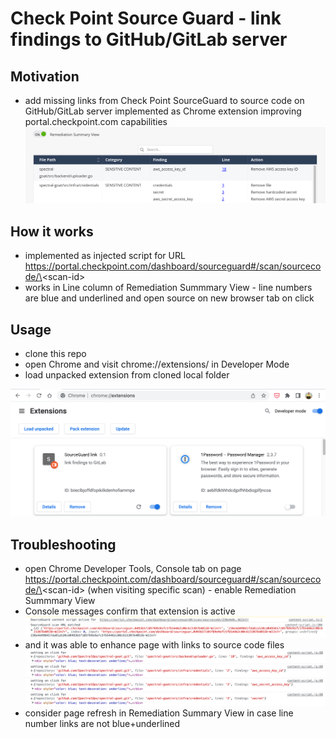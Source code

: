 # Check Point Source Guard - link findings to GitHub/GitLab server


## Motivation

* add missing links from Check Point SourceGuard to source code on GitHub/GitLab server implemented as Chrome extension improving portal.checkpoint.com capabilities
![](img/souce-line-links.png)

## How it works

* implemented as injected script for URL https://portal.checkpoint.com/dashboard/sourceguard#/scan/sourcecode/\<scan-id\>
* works in Line column of Remediation Summmary View - line numbers are blue and underlined and open source on new browser tab on click

## Usage

* clone this repo
* open Chrome and visit chrome://extensions/ in Developer Mode
* load unpacked extension from cloned local folder

![](img/chrome-load-ext.png)

## Troubleshooting
* open Chrome Developer Tools, Console tab on page https://portal.checkpoint.com/dashboard/sourceguard#/scan/sourcecode/\<scan-id\> (when visiting specific scan) - enable Remediation Summmary View
* Console messages confirm that extension is active 
![](img/console-extension-used.png)
* and it was able to enhance page with links to source code files
![](img/console-link-line.png)
* consider page refresh in Remediation Summary View in case line number links are not blue+underlined
